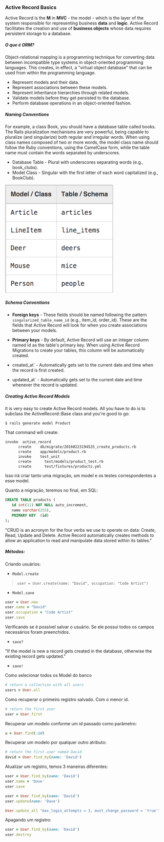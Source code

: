 ### Active Record Basics

Active Record is the **M** in **MVC** - the model - which is the layer of the
system responsible for representing business **data** and **logic**. Active 
Record facilitates the creation and use of **business objects** whose data 
requires persistent storage to a database.

##### O que é ORM?

Object-relational mapping is a programming technique for converting data between
incompatible type systems in object-oriented programming languages. This 
creates, in effect, a "virtual object database" that can be used from within 
the programming language.

+ Represent models and their data.
+ Represent associations between these models.
+ Represent inheritance hierarchies through related models.
+ Validate models before they get persisted to the database.
+ Perform database operations in an object-oriented fashion.

##### Naming Conventions

For example, a class Book, you should have a database table called books. The 
Rails pluralization mechanisms are very powerful, being capable to pluralize 
(and singularize) both regular and irregular words. When using class names 
composed of two or more words, the model class name should follow the Ruby 
conventions, using the CamelCase form, while the table name must contain the 
words separated by underscores.

+ Database Table - Plural with underscores separating words (e.g., book_clubs).
+ Model Class - Singular with the first letter of each word capitalized 
(e.g., BookClub).

![Naming Conventions](images/table1.png)

##### Schema Conventions

+ **Foreign keys** - These fields should be named following the pattern 
`singularized_table_name_id` (e.g., item_id, order_id). These are the fields 
that Active Record will look for when you create associations between your 
models.

+ **Primary keys** - By default, Active Record will use an integer column named 
id  as the table's primary key. When using Active Record Migrations to create 
your tables, this column will be automatically created.

+ created_at` - Automatically gets set to the current date and time when the 
record is first created.

+ updated_at` - Automatically gets set to the current date and time whenever 
the record is updated.

##### Creating Active Record Models

It is very easy to create Active Record models. All you have to do is to 
subclass the ActiveRecord::Base class and you're good to go:

```console
$ rails generate model Product
```

That command will create:

```console
invoke  active_record
      create    db/migrate/20160223194525_create_products.rb
      create    app/models/product.rb
      invoke    test_unit
      create      test/models/product_test.rb
      create      test/fixtures/products.yml
```

Isso irá criar tanto uma migração, um model e os testes correspondentes a esse model.

Quanto a migração, teremos no final, em SQL: 

```sql
CREATE TABLE products (
   id int(11) NOT NULL auto_increment,
   name varchar(255),
   PRIMARY KEY  (id)
);
```

"CRUD is an acronym for the four verbs we use to operate on data: Create, Read, Update and Delete. Active Record automatically creates methods to allow an application to read and manipulate data stored within its tables."

##### Métodos:

Criando usuários:

+ `Model.create`

> `user = User.create(name: "David", occupation: "Code Artist")`

+ `Model.save`

```ruby
user = User.new
user.name = "David"
user.occupation = "Code Artist"
user.save
```

Verificando se é possível salvar o usuário. Se ele possui todos os campos necessários foram preenchidos.

+ `save?`

"If the model is new a record gets created in the database, otherwise the existing record gets updated."

+ `save!`

Como selecionar todos os Model do banco
```ruby
# return a collection with all users
users = User.all
```

Como recuperar o primeiro registro salvado. Com o menor id.
```ruby
# return the first user
user = User.first
```

Recuperar um modelo conforme um id passado como parâmetro:

```ruby
u = User.find(:id)
```

Recuperar um modelo por qualquer outro atributo:
```ruby
# return the first user named David
david = User.find_by(name: 'David')
```

Atualizar um registro, temos 3 maneiras diferentes:
```ruby
user = User.find_by(name: 'David')
user.name = 'Dave'
user.save
```

```ruby
user = User.find_by(name: 'David')
user.update(name: 'Dave')
```

```ruby
User.update_all "max_login_attempts = 3, must_change_password = 'true'"
```

Apagando um registro:
```ruby
user = User.find_by(name: 'David')
user.destroy
```